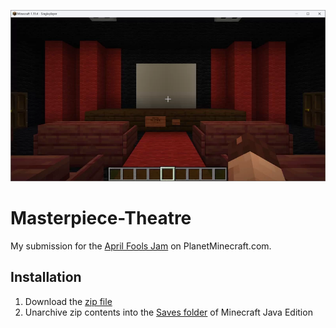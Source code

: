 ![Masterpiece-Theatre](/Masterpiece-Theatre.png)

# Masterpiece-Theatre
My submission for the [April Fools Jam](https://www.planetminecraft.com/jam/april-fools/) on PlanetMinecraft.com.

## Installation
1. Download the [zip file](https://github.com/kirbycope/Masterpiece-Theatre/raw/main/Masterpiece-Theatre.zip)
1. Unarchive zip contents into the [Saves folder](https://help.minecraft.net/hc/en-us/articles/4409159214605-Managing-Data-and-Game-Storage-in-Minecraft-Java-Edition) of Minecraft Java Edition
